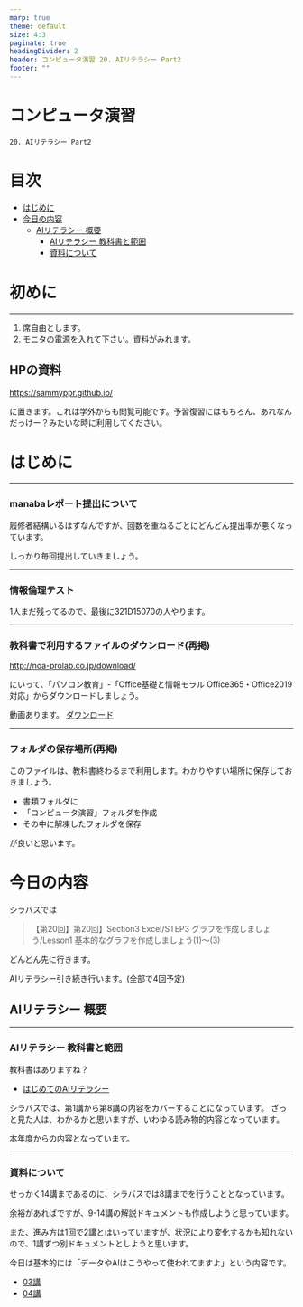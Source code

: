```yaml
---
marp: true
theme: default
size: 4:3
paginate: true
headingDivider: 2
header: コンピュータ演習 20. AIリテラシー Part2
footer: ""
---
```


<!--
YouTube 
2020
https://www.youtube.com/playlist?list=PL_g66qvNMUfSeBQvg6IsVBnvMzEvG3hPu
2021
https://www.youtube.com/playlist?list=PL_g66qvNMUfTi41G75an3JwffeJMeVcV3
-->

# コンピュータ演習 <!-- omit in toc --> 

    20. AIリテラシー Part2

# 目次<!-- omit in toc -->
- [はじめに](#はじめに)
- [今日の内容](#今日の内容)
  - [AIリテラシー 概要](#aiリテラシー-概要)
    - [AIリテラシー 教科書と範囲](#aiリテラシー-教科書と範囲)
    - [資料について](#資料について)

# 初めに<!-- omit in toc -->

---
1. 席自由とします。
2. モニタの電源を入れて下さい。資料がみれます。

## HPの資料<!-- omit in toc -->

https://sammyppr.github.io/

に置きます。これは学外からも閲覧可能です。予習復習にはもちろん、あれなんだっけー？みたいな時に利用してください。


# はじめに


---
### manabaレポート提出について<!-- omit in toc -->
履修者結構いるはずなんですが、回数を重ねるごとにどんどん提出率が悪くなっています。

しっかり毎回提出していきましょう。

---
### 情報倫理テスト<!-- omit in toc -->
1人まだ残ってるので、最後に321D15070の人やります。

---
### 教科書で利用するファイルのダウンロード(再掲)<!-- omit in toc -->
http://noa-prolab.co.jp/download/

にいって、「パソコン教育」-「Office基礎と情報モラル Office365・Office2019対応」からダウンロードしましょう。

動画あります。
[ダウンロード](https://www.youtube.com/watch?v=4OK8d9HC_ww)

---
### フォルダの保存場所(再掲)<!-- omit in toc -->
このファイルは、教科書終わるまで利用します。わかりやすい場所に保存しておきましょう。

- 書類フォルダに
- 「コンピュータ演習」フォルダを作成
- その中に解凍したフォルダを保存

が良いと思います。

# 今日の内容
シラバスでは
> 【第20回】第20回】Section3 Excel/STEP3 グラフを作成しましょう/Lesson1 基本的なグラフを作成しましょう(1)～(3)

どんどん先に行きます。

AIリテラシー引き続き行います。(全部で4回予定)

## AIリテラシー 概要

---
### AIリテラシー 教科書と範囲
教科書はありますね？
- [はじめてのAIリテラシー](https://gihyo.jp/book/2021/978-4-297-12038-2)

シラバスでは、第1講から第8講の内容をカバーすることになっています。
ざっと見た人は、わかるかと思いますが、いわゆる読み物的内容となっています。

本年度からの内容となっています。


---
### 資料について
せっかく14講まであるのに、シラバスでは8講までを行うこととなっています。

余裕があればですが、9-14講の解説ドキュメントも作成しようと思っています。

また、進み方は1回で2講とはいっていますが、状況により変化するかも知れないので、1講ずつ別ドキュメントとしようと思います。

今日は基本的には「データやAIはこうやって使われてますよ」という内容です。

- [03講](https://sammyppr.github.io/2022/ComputerPractice/AI_literacy/cp_AI_03.pdf)
- [04講](https://sammyppr.github.io/2022/ComputerPractice/AI_literacy/cp_AI_04.pdf)

